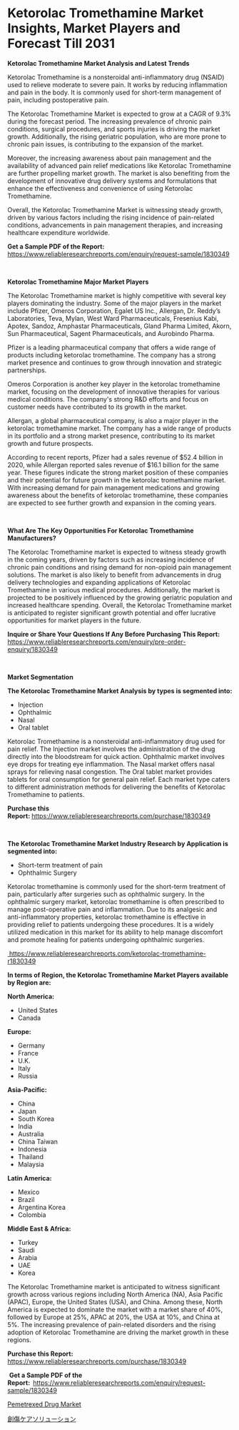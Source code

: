 <p><h1>Ketorolac Tromethamine Market Insights, Market Players and Forecast Till 2031</h1></p><p><strong>Ketorolac Tromethamine Market Analysis and Latest Trends</strong></p>
<p><p>Ketorolac Tromethamine is a nonsteroidal anti-inflammatory drug (NSAID) used to relieve moderate to severe pain. It works by reducing inflammation and pain in the body. It is commonly used for short-term management of pain, including postoperative pain.</p><p>The Ketorolac Tromethamine Market is expected to grow at a CAGR of 9.3% during the forecast period. The increasing prevalence of chronic pain conditions, surgical procedures, and sports injuries is driving the market growth. Additionally, the rising geriatric population, who are more prone to chronic pain issues, is contributing to the expansion of the market.</p><p>Moreover, the increasing awareness about pain management and the availability of advanced pain relief medications like Ketorolac Tromethamine are further propelling market growth. The market is also benefiting from the development of innovative drug delivery systems and formulations that enhance the effectiveness and convenience of using Ketorolac Tromethamine.</p><p>Overall, the Ketorolac Tromethamine Market is witnessing steady growth, driven by various factors including the rising incidence of pain-related conditions, advancements in pain management therapies, and increasing healthcare expenditure worldwide.</p></p>
<p><strong>Get a Sample PDF of the Report:&nbsp;</strong> <a href="https://www.reliableresearchreports.com/enquiry/request-sample/1830349">https://www.reliableresearchreports.com/enquiry/request-sample/1830349</a></p>
<p>&nbsp;</p>
<p><strong>Ketorolac Tromethamine Major Market Players</strong></p>
<p><p>The Ketorolac Tromethamine market is highly competitive with several key players dominating the industry. Some of the major players in the market include Pfizer, Omeros Corporation, Egalet US Inc., Allergan, Dr. Reddy’s Laboratories, Teva, Mylan, West Ward Pharmaceuticals, Fresenius Kabi, Apotex, Sandoz, Amphastar Pharmaceuticals, Gland Pharma Limited, Akorn, Sun Pharmaceutical, Sagent Pharmaceuticals, and Aurobindo Pharma.</p><p>Pfizer is a leading pharmaceutical company that offers a wide range of products including ketorolac tromethamine. The company has a strong market presence and continues to grow through innovation and strategic partnerships.</p><p>Omeros Corporation is another key player in the ketorolac tromethamine market, focusing on the development of innovative therapies for various medical conditions. The company's strong R&D efforts and focus on customer needs have contributed to its growth in the market.</p><p>Allergan, a global pharmaceutical company, is also a major player in the ketorolac tromethamine market. The company has a wide range of products in its portfolio and a strong market presence, contributing to its market growth and future prospects.</p><p>According to recent reports, Pfizer had a sales revenue of $52.4 billion in 2020, while Allergan reported sales revenue of $16.1 billion for the same year. These figures indicate the strong market position of these companies and their potential for future growth in the ketorolac tromethamine market. With increasing demand for pain management medications and growing awareness about the benefits of ketorolac tromethamine, these companies are expected to see further growth and expansion in the coming years.</p></p>
<p>&nbsp;</p>
<p><strong>What Are The Key Opportunities For Ketorolac Tromethamine Manufacturers?</strong></p>
<p><p>The Ketorolac Tromethamine market is expected to witness steady growth in the coming years, driven by factors such as increasing incidence of chronic pain conditions and rising demand for non-opioid pain management solutions. The market is also likely to benefit from advancements in drug delivery technologies and expanding applications of Ketorolac Tromethamine in various medical procedures. Additionally, the market is projected to be positively influenced by the growing geriatric population and increased healthcare spending. Overall, the Ketorolac Tromethamine market is anticipated to register significant growth potential and offer lucrative opportunities for market players in the future.</p></p>
<p><strong>Inquire or Share Your Questions If Any Before Purchasing This Report:</strong> <a href="https://www.reliableresearchreports.com/enquiry/pre-order-enquiry/1830349">https://www.reliableresearchreports.com/enquiry/pre-order-enquiry/1830349</a></p>
<p>&nbsp;</p>
<p><strong>Market Segmentation</strong></p>
<p><strong>The Ketorolac Tromethamine Market Analysis by types is segmented into:</strong></p>
<p><ul><li>Injection</li><li>Ophthalmic</li><li>Nasal</li><li>Oral tablet</li></ul></p>
<p><p>Ketorolac Tromethamine is a nonsteroidal anti-inflammatory drug used for pain relief. The Injection market involves the administration of the drug directly into the bloodstream for quick action. Ophthalmic market involves eye drops for treating eye inflammation. The Nasal market offers nasal sprays for relieving nasal congestion. The Oral tablet market provides tablets for oral consumption for general pain relief. Each market type caters to different administration methods for delivering the benefits of Ketorolac Tromethamine to patients.</p></p>
<p><strong>Purchase this Report:&nbsp;</strong><a href="https://www.reliableresearchreports.com/purchase/1830349">https://www.reliableresearchreports.com/purchase/1830349</a></p>
<p>&nbsp;</p>
<p><strong>The Ketorolac Tromethamine Market Industry Research by Application is segmented into:</strong></p>
<p><ul><li>Short-term treatment of pain</li><li>Ophthalmic Surgery</li></ul></p>
<p><p>Ketorolac tromethamine is commonly used for the short-term treatment of pain, particularly after surgeries such as ophthalmic surgery. In the ophthalmic surgery market, ketorolac tromethamine is often prescribed to manage post-operative pain and inflammation. Due to its analgesic and anti-inflammatory properties, ketorolac tromethamine is effective in providing relief to patients undergoing these procedures. It is a widely utilized medication in this market for its ability to help manage discomfort and promote healing for patients undergoing ophthalmic surgeries.</p></p>
<p><a href="https://www.reliableresearchreports.com/ketorolac-tromethamine-r1830349">&nbsp;https://www.reliableresearchreports.com/ketorolac-tromethamine-r1830349</a></p>
<p><strong>In terms of Region, the Ketorolac Tromethamine Market Players available by Region are:</strong></p>
<p>
    <p> <strong> North America: </strong>
        <ul>
            <li>United States</li>
            <li>Canada</li>
        </ul>
        </p> 
    <p> <strong> Europe: </strong>
        <ul>
            <li>Germany</li>
            <li>France</li>
            <li>U.K.</li>
            <li>Italy</li>
            <li>Russia</li>
        </ul>
        </p> 
    <p> <strong> Asia-Pacific: </strong>
        <ul>
            <li>China</li>
            <li>Japan</li>
            <li>South Korea</li>
            <li>India</li>
            <li>Australia</li>
            <li>China Taiwan</li>
            <li>Indonesia</li>
            <li>Thailand</li>
            <li>Malaysia</li>
        </ul>
        </p> 
    <p> <strong> Latin America: </strong>
        <ul>
            <li>Mexico</li>
            <li>Brazil</li>
            <li>Argentina Korea</li>
            <li>Colombia</li>
        </ul>
        </p> 
    <p> <strong> Middle East & Africa: </strong>
        <ul>
            <li>Turkey</li>
            <li>Saudi</li>
            <li>Arabia</li>
            <li>UAE</li>
            <li>Korea</li>
        </ul>
    </p>
    </p>
<p><p>The Ketorolac Tromethamine market is anticipated to witness significant growth across various regions including North America (NA), Asia Pacific (APAC), Europe, the United States (USA), and China. Among these, North America is expected to dominate the market with a market share of 40%, followed by Europe at 25%, APAC at 20%, the USA at 10%, and China at 5%. The increasing prevalence of pain-related disorders and the rising adoption of Ketorolac Tromethamine are driving the market growth in these regions.</p></p>
<p><strong>Purchase this Report: </strong><a href="https://www.reliableresearchreports.com/purchase/1830349">https://www.reliableresearchreports.com/purchase/1830349</a></p>
<p>&nbsp;<strong>Get a Sample PDF of the Report:&nbsp;&nbsp;</strong><a href="https://www.reliableresearchreports.com/enquiry/request-sample/1830349">https://www.reliableresearchreports.com/enquiry/request-sample/1830349</a></p>
<p><strong></strong></p>
<p><p><a href="https://github.com/RichRobinson5/Market-Research-Report-List-5/blob/main/pemetrexed-drug-market.md">Pemetrexed Drug Market</a></p><p><a href="https://github.com/oqoeusbvpadwjs08/Market-Research-Report-List-2/blob/main/881378958745.md">創傷ケアソリューション</a></p></p>